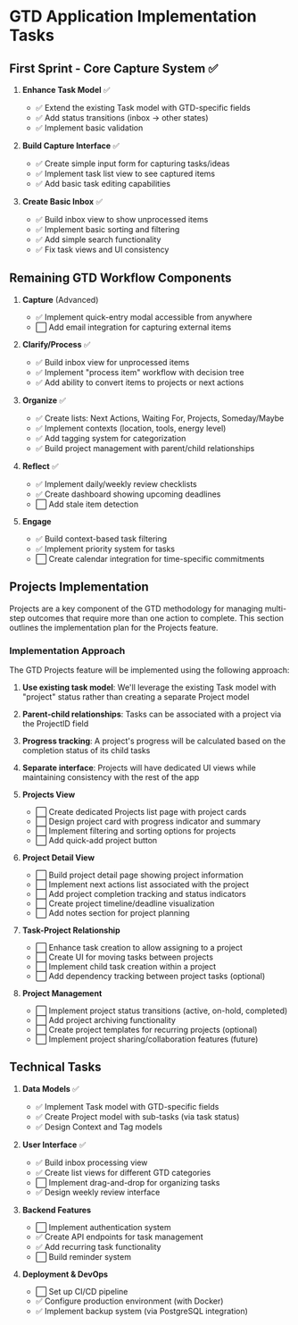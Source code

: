 # GTD Application Implementation Tasks

## First Sprint - Core Capture System ✅

1. **Enhance Task Model** ✅
   - ✅ Extend the existing Task model with GTD-specific fields
   - ✅ Add status transitions (inbox → other states)
   - ✅ Implement basic validation

2. **Build Capture Interface** ✅
   - ✅ Create simple input form for capturing tasks/ideas
   - ✅ Implement task list view to see captured items
   - ✅ Add basic task editing capabilities

3. **Create Basic Inbox** ✅
   - ✅ Build inbox view to show unprocessed items
   - ✅ Implement basic sorting and filtering
   - ✅ Add simple search functionality 
   - ✅ Fix task views and UI consistency

## Remaining GTD Workflow Components

1. **Capture** (Advanced)
   - ✅ Implement quick-entry modal accessible from anywhere
   - ⬜ Add email integration for capturing external items

2. **Clarify/Process** ✅
   - ✅ Build inbox view for unprocessed items
   - ✅ Implement "process item" workflow with decision tree
   - ✅ Add ability to convert items to projects or next actions

3. **Organize** ✅
   - ✅ Create lists: Next Actions, Waiting For, Projects, Someday/Maybe
   - ✅ Implement contexts (location, tools, energy level)
   - ✅ Add tagging system for categorization
   - ✅ Build project management with parent/child relationships

4. **Reflect** ✅
   - ✅ Implement daily/weekly review checklists
   - ✅ Create dashboard showing upcoming deadlines
   - ⬜ Add stale item detection

5. **Engage**
   - ✅ Build context-based task filtering
   - ✅ Implement priority system for tasks
   - ⬜ Create calendar integration for time-specific commitments

## Projects Implementation

Projects are a key component of the GTD methodology for managing multi-step outcomes that require more than one action to complete. This section outlines the implementation plan for the Projects feature.

### Implementation Approach

The GTD Projects feature will be implemented using the following approach:

1. **Use existing task model**: We'll leverage the existing Task model with "project" status rather than creating a separate Project model
2. **Parent-child relationships**: Tasks can be associated with a project via the ProjectID field
3. **Progress tracking**: A project's progress will be calculated based on the completion status of its child tasks
4. **Separate interface**: Projects will have dedicated UI views while maintaining consistency with the rest of the app

1. **Projects View**
   - ⬜ Create dedicated Projects list page with project cards
   - ⬜ Design project card with progress indicator and summary
   - ⬜ Implement filtering and sorting options for projects
   - ⬜ Add quick-add project button

2. **Project Detail View**
   - ⬜ Build project detail page showing project information
   - ⬜ Implement next actions list associated with the project
   - ⬜ Add project completion tracking and status indicators
   - ⬜ Create project timeline/deadline visualization
   - ⬜ Add notes section for project planning

3. **Task-Project Relationship**
   - ⬜ Enhance task creation to allow assigning to a project
   - ⬜ Create UI for moving tasks between projects
   - ⬜ Implement child task creation within a project
   - ⬜ Add dependency tracking between project tasks (optional)

4. **Project Management**
   - ⬜ Implement project status transitions (active, on-hold, completed)
   - ⬜ Add project archiving functionality
   - ⬜ Create project templates for recurring projects (optional)
   - ⬜ Implement project sharing/collaboration features (future)

## Technical Tasks

1. **Data Models** ✅
   - ✅ Implement Task model with GTD-specific fields
   - ✅ Create Project model with sub-tasks (via task status)
   - ✅ Design Context and Tag models

2. **User Interface** ✅
   - ✅ Build inbox processing view
   - ✅ Create list views for different GTD categories
   - ⬜ Implement drag-and-drop for organizing tasks
   - ✅ Design weekly review interface

3. **Backend Features**
   - ⬜ Implement authentication system
   - ✅ Create API endpoints for task management
   - ✅ Add recurring task functionality
   - ⬜ Build reminder system

4. **Deployment & DevOps**
   - ⬜ Set up CI/CD pipeline
   - ✅ Configure production environment (with Docker)
   - ✅ Implement backup system (via PostgreSQL integration)